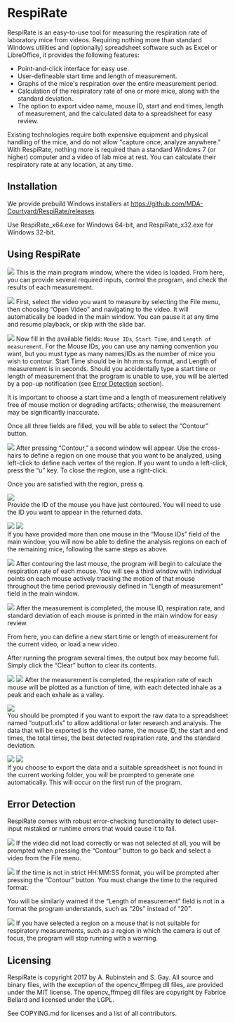 # RespiRate
RespiRate is an easy-to-use tool for measuring the respiration rate of
laboratory mice from videos. Requiring nothing more than standard Windows
utilities and (optionally) spreadsheet software such as Excel or LibreOffice, it
provides the following features:
 - Point-and-click interface for easy use.
 - User-defineable start time and length of measurement.
 - Graphs of the mice's respiration over the entire measurement period.
 - Calculation of the respiratory rate of one or more mice, along with the
 standard deviation.
 - The option to export video name, mouse ID, start and end times, length of
 measurement, and the calculated data to a spreadsheet for easy review.

Existing technologies require both expensive equipment and physical handling of
the mice, and do not allow "capture once, analyze anywhere." With RespiRate,
nothing more is required than a standard Windows 7 (or higher) computer and a
video of lab mice at rest. You can calculate their respiratory rate at any
location, at any time.

## Installation
We provide prebuild Windows installers at
https://github.com/MDA-Courtyard/RespiRate/releases.

Use RespiRate_x64.exe for Windows 64-bit, and RespiRate_x32.exe for Windows
32-bit.

## Using RespiRate
![](data/mainwin.png)
This is the main program window, where the video is loaded. From here, you can
provide several required inputs, control the program, and check the results of
each measurement.

![](data/open_vid.png)
First, select the video you want to measure by selecting the File menu, then
choosing “Open Video” and navigating to the video. It will automatically be
loaded in the main window. You can pause it at any time and resume playback, or
skip with the slide bar.

![](data/field.png)
Now fill in the available fields: `Mouse IDs`, `Start Time`, and
`Length of measurement`. For the Mouse IDs, you can use any naming convention
you want, but you must type as many names/IDs as the number of mice you wish to
contour. Start Time should be in hh:mm:ss format, and Length of measurement is
in seconds. Should you accidentally type a start time or length of measurement
that the program is unable to use, you will be alerted by a pop-up notification
(see [Error Detection](#error-detection) section).


It is important to choose a start time and a length of measurement relatively
free of mouse motion or degrading artifacts; otherwise, the measurement may be
significantly inaccurate.


Once all three fields are filled, you will be able to select the “Contour”
button.

![](data/contour_130A.png)
After pressing “Contour,” a second window will appear. Use the cross-hairs to
define a region on one mouse that you want to be analyzed, using left-click to
define each vertex of the region. If you want to undo a left-click, press the
“u” key. To close the region, use a right-click.

Once you are satisfied with the region, press q.


![](data/Contour_130B.png)  
Provide the ID of the mouse you have just contoured. You will need to use the
ID you want to appear in the returned data.


![](data/contour_129A.png)
![](data/Contour_129B.png)  
If you have provided more than one mouse in the “Mouse IDs” field of the main
window, you will now be able to define the analysis regions on each of the
remaining mice, following the same steps as above.


![](data/running.png)
After contouring the last mouse, the program will begin to calculate the
respiration rate of each mouse. You will see a third window with individual
points on each mouse actively tracking the motion of that mouse throughout the
time period previously defined in “Length of measurement” field in the main
window.


![](data/finish_run1.png)
After the measurement is completed, the mouse ID, respiration rate, and standard
deviation of each mouse is printed in the main window for easy review.

From here, you can define a new start time or length of measurement for the
current video, or load a new video.

After running the program several times, the output box may become full. Simply
click the “Clear” button to clear its contents.


![](data/graph130.png)
![](data/graph129.png)
After the measurement is completed, the respiration rate of each mouse will be
plotted as a function of time, with each detected inhale as a peak and each
exhale as a valley.


![](data/exportQ.png)  
You should be prompted if you want to export the raw data to a spreadsheet named
“output1.xls” to allow additional or later research and analysis. The data that
will be exported is the video name, the mouse ID, the start and end times, the
total times, the best detected respiration rate, and the standard deviation.


![](data/noss1.png) ![](data/noss2.png)  
If you choose to export the data and a suitable spreadsheet is not found in the
current working folder, you will be prompted to generate one automatically. This
will occur on the first run of the program.  


## Error Detection
RespiRate comes with robust error-checking functionality to detect user-input
mistaked or runtime errors that would cause it to fail.

![](data/error_novid.png)
If the video did not load correctly or was not selected at all, you will be
prompted when pressing the “Contour” button to go back and select a video from
the File menu.




![](data/error_time.png)
If the time is not in strict HH:MM:SS format, you will be prompted after
pressing the “Contour” button. You must change the time to the required format.

You will be similarly warned if the “Length of measurement” field is not in a
format the program understands, such as “20s” instead of “20”.


![](data/error_badregion.png)
If you have selected a region on a mouse that is not suitable for respiratory
measurements, such as a region in which the camera is out of focus, the program
will stop running with a warning.

## Licensing
RespiRate is copyright 2017 by A. Rubinstein and S. Gay. All source and binary
files, with the exception of the opencv_ffmpeg dll files, are provided under the
MIT license. The opencv_ffmpeg dll files are copyright by Fabrice Bellard and
licensed under the LGPL.

See COPYING.md for licenses and a list of all contributors.
